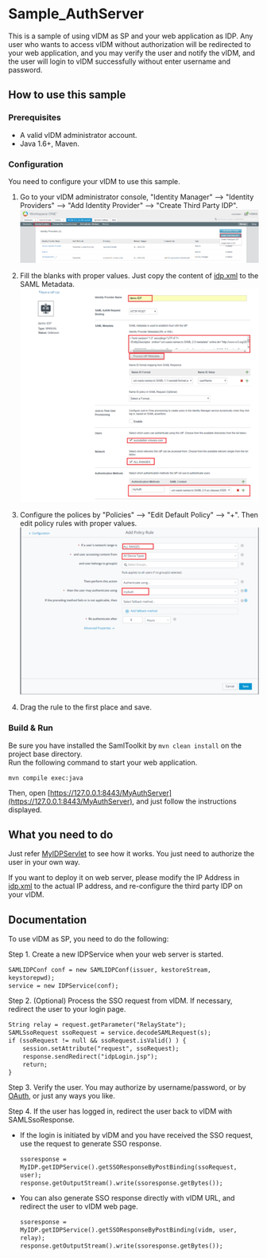 
# Sample_AuthServer

This is a sample of using vIDM as SP and your web application as IDP. Any user who wants to
access vIDM without authorization will be redirected to your web application, and you 
may verify the user and notify the vIDM, and the user will login to vIDM successfully
without enter username and password.

## How to use this sample

### Prerequisites

* A valid vIDM administrator account.
* Java 1.6+, Maven.

### Configuration

You need to configure your vIDM to use this sample.  

1. Go to your vIDM administrator console, "Identity Manager" --> "Identity Providers"
--> "Add Identity Provider" --> "Create Third Party IDP".  
![Create Third Party IDP](webapp/img/idp_config_step1.png)

2. Fill the blanks with proper values. Just copy the content of [idp.xml](webapp/idp.xml) to the 
SAML Metadata.  
![Fill the blanks](webapp/img/idp_config_step2.png)

3. Configure the polices by "Policies" --> "Edit Default Policy" --> 
"+". Then edit policy rules with proper values.  
![Edit policy](webapp/img/idp_config_step6.png)

4. Drag the rule to the first place and save.

### Build & Run

Be sure you have installed the SamlToolkit by `mvn clean install` on the project base directory.  
Run the following command to start your web application.
```
mvn compile exec:java
```
Then, open [https://127.0.0.1:8443/MyAuthServer](https://127.0.0.1:8443/MyAuthServer), and just
follow the instructions displayed.

## What you need to do

Just refer [MyIDPServlet](src/main/java/com/vmware/eucenablement/sample/servlet/MyIDPServlet.java) 
to see how it works. You just need to authorize the user in your own way.

If you want to deploy it on web server, please modify the IP Address in [idp.xml](webapp/idp.xml#L66) 
to the actual IP address, and re-configure the third party IDP on your vIDM.

## Documentation

To use vIDM as SP, you need to do the following:

Step 1. Create a new IDPService when your web server is started.
```
SAMLIDPConf conf = new SAMLIDPConf(issuer, kestoreStream, keystorepwd);
service = new IDPService(conf);
```

Step 2. (Optional) Process the SSO request from vIDM.
If necessary, redirect the user to your login page.
```
String relay = request.getParameter("RelayState");
SAMLSsoRequest ssoRequest = service.decodeSAMLRequest(s);
if (ssoRequest != null && ssoRequest.isValid() ) {
    session.setAttribute("request", ssoRequest);
    response.sendRedirect("idpLogin.jsp");
    return;
}
```

Step 3. Verify the user. You may authorize by username/password, or by [OAuth](../Sample_ServerOAuth),
or just any ways you like.

Step 4. If the user has logged in, redirect the user back to vIDM with SAMLSsoResponse.
* If the login is initiated by vIDM and you have received the SSO request,
use the request to generate SSO response.
    ```
    ssoresponse = MyIDP.getIDPService().getSSOResponseByPostBinding(ssoRequest, user);
    response.getOutputStream().write(ssoresponse.getBytes());
    ```
* You can also generate SSO response directly with vIDM URL, and redirect the user to vIDM web page.
    ```
    ssoresponse = MyIDP.getIDPService().getSSOResponseByPostBinding(vidm, user, relay);
    response.getOutputStream().write(ssoresponse.getBytes());	
    ```

